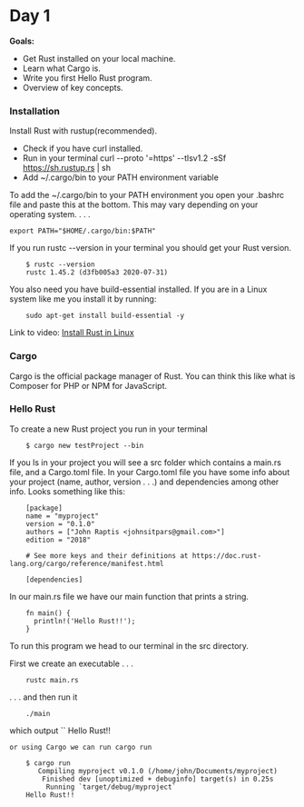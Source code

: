 # Day 1

**Goals:**

-   Get Rust installed on your local machine.
-   Learn what Cargo is.
-   Write you first Hello Rust program.
-   Overview of key concepts.

### Installation

Install Rust with rustup(recommended).

-   Check if you have curl installed.
-   Run in your terminal curl --proto '=https' --tlsv1.2 -sSf https://sh.rustup.rs | sh
-   Add ~/.cargo/bin to your PATH environment variable

To add the ~/.cargo/bin to your PATH environment you open your .bashrc file and paste this at the bottom. This may vary depending on your operating system.
. . .

```
export PATH="$HOME/.cargo/bin:$PATH"
```

If you run rustc --version in your terminal you should get your Rust version.

```
    $ rustc --version
    rustc 1.45.2 (d3fb005a3 2020-07-31)
```

You also need you have build-essential installed. If you are in a Linux system like me you install it by running:

```
    sudo apt-get install build-essential -y
```

Link to video: [Install Rust in Linux](https://www.youtube.com/watch?v=PHBdlGgCrWw)

### Cargo

Cargo is the official package manager of Rust. You can think this like what is Composer for PHP or NPM for JavaScript.

### Hello Rust

To create a new Rust project you run in your terminal

```
    $ cargo new testProject --bin
```

If you ls in your project you will see a src folder which contains a main.rs file, and a Cargo.toml file. In your Cargo.toml file you have some info about your project (name, author, version . . .) and dependencies among other info. Looks something like this:

```
    [package]
    name = "myproject"
    version = "0.1.0"
    authors = ["John Raptis <johnsitpars@gmail.com>"]
    edition = "2018"

    # See more keys and their definitions at https://doc.rust-lang.org/cargo/reference/manifest.html

    [dependencies]
```

In our main.rs file we have our main function that prints a string.

```
    fn main() {
      println!('Hello Rust!!');
    }
```

To run this program we head to our terminal in the src directory.

First we create an executable . . .

```
    rustc main.rs
```

. . . and then run it

```
    ./main
```

which output
``
Hello Rust!!

```
or using Cargo we can run cargo run

    $ cargo run
       Compiling myproject v0.1.0 (/home/john/Documents/myproject)
        Finished dev [unoptimized + debuginfo] target(s) in 0.25s
         Running `target/debug/myproject`
    Hello Rust!!
```
